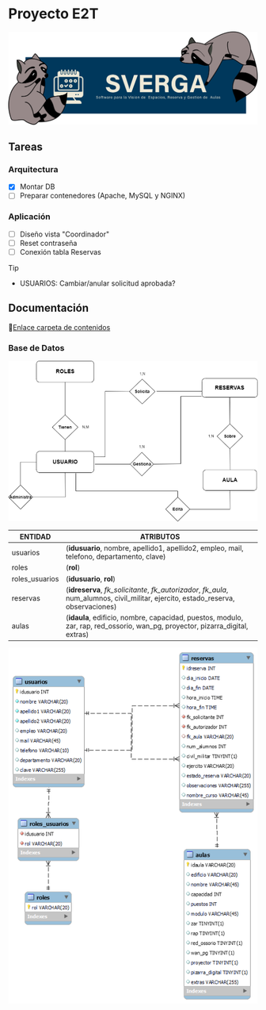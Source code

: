 # Proyecto E2T
![SVERGA](https://github.com/CIS-TIC/Proyecto/blob/main/Recursos/pedrosverga.png)
## Tareas
### Arquitectura
- [X] Montar DB
- [ ] Preparar contenedores (Apache, MySQL y NGINX)
### Aplicación
- [ ] Diseño vista "Coordinador"
- [ ] Reset contraseña
- [ ] Conexión tabla Reservas

>[!TIP]
>+ USUARIOS: Cambiar/anular solicitud aprobada?
## Documentación
:link:[Enlace carpeta de contenidos](https://1drv.ms/f/c/bd99cc3e1bae6e2c/Eixurhs-zJkggL1uAAAAAAABhLj2wwH3PLojPXu3PmgDMg?e=U0cYJI)
### Base de Datos
![Esquema DB](https://github.com/CIS-TIC/Proyecto/blob/main/Recursos/SVERGA%20E-R%206.0.drawio.png)


| ENTIDAD | ATRIBUTOS |
| --- | --- |
| usuarios | (**idusuario**, nombre, apellido1, apellido2, empleo, mail, telefono, departamento, clave) |
| roles | (**rol**) |
| roles_usuarios | (**idusuario**, **rol**) |
| reservas | (**idreserva**, *fk_solicitante*, *fk_autorizador*, *fk_aula*, num_alumnos, civil_militar, ejercito, estado_reserva, observaciones) |
| aulas | (**idaula**, edificio, nombre, capacidad, puestos, modulo, zar, rap, red_ossorio, wan_pg, proyector, pizarra_digital, extras) |




![Diseño final DB](https://github.com/CIS-TIC/Proyecto/blob/main/Recursos/RELACIONAL%20%2BSVERGA%206.0.png)














